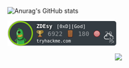 [//]: <> (GitHub stats and most used languages)
![Anurag's GitHub stats](https://github-readme-stats.vercel.app/api?username=ZDEsy&show_icons=true&theme=dark)

<p align="left"><a href="https://tryhackme.com/p/ZDEsy" target="_blank"><img src="assets/THM_ZDEsy.png"></a></p>

[//]: <> (IMAGES)
<p align="center">
  <img width="360" src="THM-Certs.jpg">
</p>
